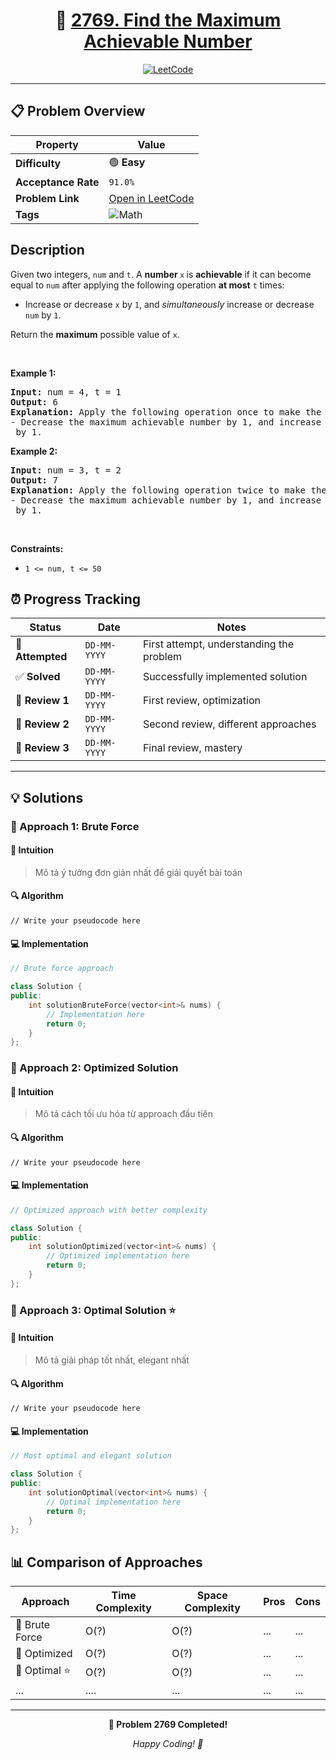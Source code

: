 <div align="center">

# 🧠 [2769. Find the Maximum Achievable Number](https://leetcode.com/problems/find-the-maximum-achievable-number/)

[![LeetCode](https://img.shields.io/badge/LeetCode-Problem%202769-FFA116?style=for-the-badge&logo=leetcode&logoColor=white)](https://leetcode.com/problems/find-the-maximum-achievable-number/)

</div>

---

## 📋 Problem Overview

| Property            | Value                                                                                 |
| ------------------- | ------------------------------------------------------------------------------------- |
| **Difficulty**      | 🟢 **Easy**                                                                           |
| **Acceptance Rate** | `91.0%`                                                                               |
| **Problem Link**    | [Open in LeetCode](https://leetcode.com/problems/find-the-maximum-achievable-number/) |
| **Tags**            | ![Math](https://img.shields.io/badge/-Math-blue?style=flat-square)                    |

## Description

<!-- description:start -->

<p>Given two integers, <code>num</code> and <code>t</code>. A <strong>number </strong><code>x</code><strong> </strong>is <strong>achievable</strong> if it can become equal to <code>num</code> after applying the following operation <strong>at most</strong> <code>t</code> times:</p>

<ul>
    <li>Increase or decrease <code>x</code> by <code>1</code>, and <em>simultaneously</em> increase or decrease <code>num</code> by <code>1</code>.</li>
</ul>

<p>Return the <strong>maximum</strong> possible value of <code>x</code>.</p>

<p>&nbsp;</p>
<p><strong class="example">Example 1:</strong></p>

<pre>
<strong>Input:</strong> num = 4, t = 1
<strong>Output:</strong> 6
<strong>Explanation:</strong> Apply the following operation once to make the maximum achievable number equal to <code>num</code>:
- Decrease the maximum achievable number by 1, and increase <code>num</code> by 1.
</pre>

<p><strong class="example">Example 2:</strong></p>

<pre>
<strong>Input:</strong> num = 3, t = 2
<strong>Output:</strong> 7
<strong>Explanation:</strong> Apply the following operation twice to make the maximum achievable number equal to <code>num</code>:
- Decrease the maximum achievable number by 1, and increase <code>num</code> by 1.
</pre>

<p>&nbsp;</p>
<p><strong>Constraints:</strong></p>

<ul>
    <li><code>1 &lt;= num, t &lt;= 50</code></li>
</ul>

<!-- description:end -->

## ⏰ Progress Tracking

| Status           | Date         | Notes                                    |
| ---------------- | ------------ | ---------------------------------------- |
| 🎯 **Attempted** | `DD-MM-YYYY` | First attempt, understanding the problem |
| ✅ **Solved**    | `DD-MM-YYYY` | Successfully implemented solution        |
| 🔄 **Review 1**  | `DD-MM-YYYY` | First review, optimization               |
| 🔄 **Review 2**  | `DD-MM-YYYY` | Second review, different approaches      |
| 🔄 **Review 3**  | `DD-MM-YYYY` | Final review, mastery                    |

---

## 💡 Solutions

### 🥉 Approach 1: Brute Force

#### 📝 Intuition

> Mô tả ý tưởng đơn giản nhất để giải quyết bài toán

#### 🔍 Algorithm

```pseudo
// Write your pseudocode here
```

#### 💻 Implementation

```cpp
// Brute force approach

class Solution {
public:
    int solutionBruteForce(vector<int>& nums) {
        // Implementation here
        return 0;
    }
};
```

### 🥈 Approach 2: Optimized Solution

#### 📝 Intuition

> Mô tả cách tối ưu hóa từ approach đầu tiên

#### 🔍 Algorithm

```pseudo
// Write your pseudocode here
```

#### 💻 Implementation

```cpp
// Optimized approach with better complexity

class Solution {
public:
    int solutionOptimized(vector<int>& nums) {
        // Optimized implementation here
        return 0;
    }
};
```

### 🥇 Approach 3: Optimal Solution ⭐

#### 📝 Intuition

> Mô tả giải pháp tốt nhất, elegant nhất

#### 🔍 Algorithm

```pseudo
// Write your pseudocode here
```

#### 💻 Implementation

```cpp
// Most optimal and elegant solution

class Solution {
public:
    int solutionOptimal(vector<int>& nums) {
        // Optimal implementation here
        return 0;
    }
};
```

## 📊 Comparison of Approaches

| Approach       | Time Complexity | Space Complexity | Pros | Cons |
| -------------- | --------------- | ---------------- | ---- | ---- |
| 🥉 Brute Force | O(?)            | O(?)             | ...  | ...  |
| 🥈 Optimized   | O(?)            | O(?)             | ...  | ...  |
| 🥇 Optimal ⭐  | O(?)            | O(?)             | ...  | ...  |
| ...            | ....            | ...              | ...  | ...  |

---

<div align="center">

**🎯 Problem 2769 Completed!**

_Happy Coding! 🚀_

</div>
